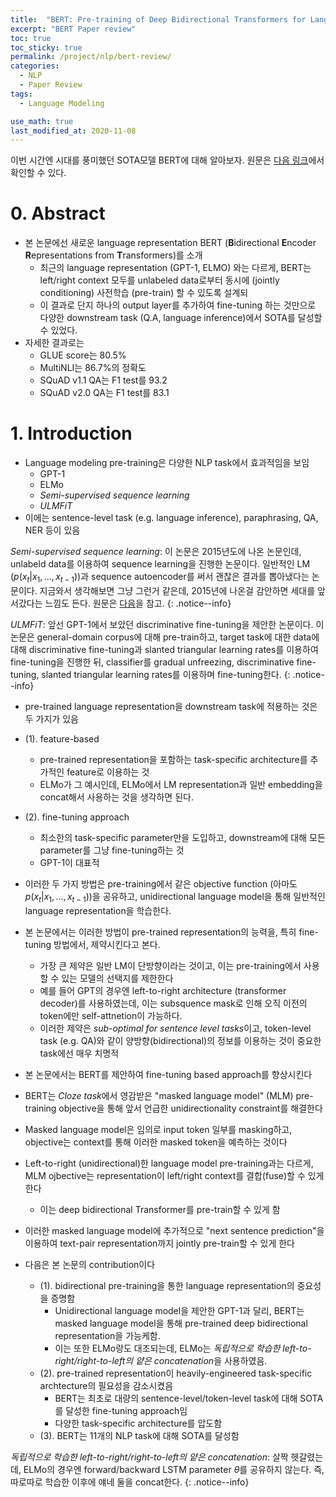```yaml
---
title:  "BERT: Pre-training of Deep Bidirectional Transformers for Language Understanding review (작성 중)"
excerpt: "BERT Paper review"
toc: true
toc_sticky: true
permalink: /project/nlp/bert-review/
categories:
  - NLP
  - Paper Review
tags:
  - Language Modeling

use_math: true
last_modified_at: 2020-11-08
---
```


이번 시간엔 시대를 풍미했던 SOTA모델 BERT에 대해 알아보자. 원문은 [다음 링크](https://arxiv.org/abs/1810.04805)에서 확인할 수 있다.

# 0. Abstract

- 본 논문에선 새로운 language representation BERT (**B**idirectional **E**ncoder **R**epresentations  from **T**ransformers)를 소개 
    - 최근의 language representation (GPT-1, ELMO) 와는 다르게, BERT는 left/right context 모두를 unlabeled data로부터 동시에 (jointly conditioning) 사전학습 (pre-train) 할 수 있도록 설계되
    - 이 결과로 단지 하나의 output layer를 추가하여 fine-tuning 하는 것만으로 다양한 downstream task (Q.A, language inference)에서 SOTA를 달성할 수 있었다.
- 자세한 결과로는
    - GLUE score는 80.5%
    - MultiNLI는 86.7%의 정확도
    - SQuAD v1.1 QA는 F1 test를 93.2
    - SQuAD v2.0 QA는 F1 test를 83.1

# 1. Introduction

- Language modeling pre-training은 다양한 NLP task에서 효과적임을 보임
    - GPT-1
    - ELMo
    - *Semi-supervised sequence learning*
    - *ULMFiT*
- 이에는 sentence-level task (e.g. language inference), paraphrasing, QA, NER 등이 있음

*Semi-supervised sequence learning*: 이 논문은 2015년도에 나온 논문인데, unlabeld data를 이용하여 sequence learning을 진행한 논문이다. 일반적인 LM ($p(x _t|x _1, ..., x _{t-1})$)과 sequence autoencoder를 써서 괜찮은 결과를 뽑아냈다는 논문이다. 지금와서 생각해보면 그냥 그런거 같은데, 2015년에 나온걸 감안하면 세대를 앞서갔다는 느낌도 든다. 원문은 [다음](https://arxiv.org/pdf/1511.01432.pdf)을 참고.
{: .notice--info}

*ULMFiT*: 앞선 GPT-1에서 보았던 discriminative fine-tuning을 제안한 논문이다. 이 논문은 general-domain corpus에 대해 pre-train하고, target task에 대한 data에 대해 discriminative fine-tuning과 slanted triangular learning rates를 이용하여 fine-tuning을 진행한 뒤, classifier를 gradual unfreezing, discriminative fine-tuning, slanted triangular learning rates를 이용하며 fine-tuning한다.
{: .notice--info}

- pre-trained language representation을 downstream task에 적용하는 것은 두 가지가 있음
- (1). feature-based
    - pre-trained representation을 포함하는 task-specific architecture를 추가적인 feature로 이용하는 것 
    - ELMo가 그 예시인데, ELMo에서 LM representation과 일반 embedding을 concat해서 사용하는 것을 생각하면 된다.
- (2). fine-tuning approach
    - 최소한의 task-specific parameter만을 도입하고, downstream에 대해 모든 parameter를 그냥 fine-tuning하는 것
    - GPT-1이 대표적
- 이러한 두 가지 방법은 pre-training에서 같은 objective function (아마도 $p(x _t | x _1, ..., x _{t-1})$)을 공유하고, unidirectional language model을 통해 일반적인 language representation을 학습한다.

- 본 논문에서는 이러한 방법이 pre-trained representation의 능력을, 특히 fine-tuning 방법에서, 제약시킨다고 본다.
    - 가장 큰 제약은 일반 LM이 단방향이라는 것이고, 이는 pre-training에서 사용할 수 있는 모델의 선택지를 제한한다
    - 예를 들어 GPT의 경우엔 left-to-right architecture (transformer decoder)를 사용하였는데, 이는 subsquence mask로 인해 오직 이전의 token에만 self-attnetion이 가능하다.
    - 이러한 제약은 *sub-optimal for sentence level tasks*이고, token-level task (e.g. QA)와 같이 양방향(bidirectional)의 정보를 이용하는 것이 중요한 task에선 매우 치명적

- 본 논문에서는 BERT를 제안하여 fine-tuning based approach를 향상시킨다
- BERT는 *Cloze task*에서 영감받은 "masked language model" (MLM) pre-training objective을 통해 앞서 언급한 unidirectionality constraint를 해결한다
- Masked language model은 임의로 input token 일부를 masking하고, objective는 context를 통해 이러한 masked token을 예측하는 것이다
- Left-to-right (unidirectional)한 language model pre-training과는 다르게, MLM ojbective는 representation이 left/right context를 결합(fuse)할 수 있게 한다
    - 이는 deep bidirectional Transformer를 pre-train할 수 있게 함
- 이러한 masked language model에 추가적으로 "next sentence prediction"을 이용하여 text-pair representation까지 jointly pre-train할 수 있게 한다
- 다음은 본 논문의 contribution이다
    - (1). bidirectional pre-training을 통한 language representation의 중요성을 증명함
        - Unidirectional language model을 제안한 GPT-1과 달리, BERT는 masked language model을 통해 pre-trained deep bidirectional representation을 가능케함.
        - 이는 또한 ELMo랑도 대조되는데, ELMo는 *독립적으로 학습한 left-to-right/right-to-left의 얕은 concatenation*을 사용하였음.
    - (2). pre-trained representation이 heavily-engineered task-specific archtecture의 필요성을 감소시켰음
        - BERT는 최초로 대량의 sentence-level/token-level task에 대해 SOTA를 달성한 fine-tuning approach임
        - 다양한 task-specific architecture를 압도함
    - (3). BERT는 11개의 NLP task에 대해 SOTA를 달성함

*독립적으로 학습한 left-to-right/right-to-left의 얕은 concatenation*: 살짝 헷갈렸는데, ELMo의 경우엔 forward/backward LSTM parameter $\theta$를 공유하지 않는다. 즉, 따로따로 학습한 이후에 얘네 둘을 concat한다.
{: .notice--info}